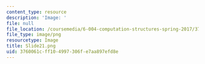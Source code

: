```yaml
---
content_type: resource
description: 'Image: '
file: null
file_location: /coursemedia/6-004-computation-structures-spring-2017/3760061cff104997306fe7aa897efd8e_Slide21.png
file_type: image/png
resourcetype: Image
title: Slide21.png
uid: 3760061c-ff10-4997-306f-e7aa897efd8e
---
```


